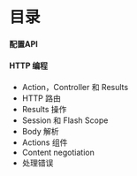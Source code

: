 # 目录

#### 配置API

#### HTTP 编程

- Action，Controller 和 Results
- HTTP 路由
- Results 操作
- Session 和 Flash Scope
- Body 解析
- Actions 组件
- Content negotiation
- 处理错误

